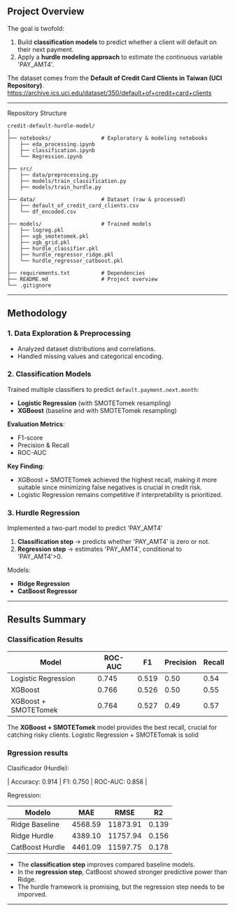 ##  Project Overview

The goal is twofold:

1. Build **classification models** to predict whether a client will default on their next payment.
2. Apply a **hurdle modeling approach** to estimate the continuous variable 'PAY_AMT4'.

The dataset comes from the **Default of Credit Card Clients in Taiwan (UCI Repository)**.
https://archive.ics.uci.edu/dataset/350/default+of+credit+card+clients

---

Repository Structure

```
credit-default-hurdle-model/
│
├── notebooks/                # Exploratory & modeling notebooks
│   ├── eda_processing.ipynb
│   ├── classification.ipynb
│   └── Regression.ipynb
│
├── src/                      
│   ├── data/preprocessing.py
│   ├── models/train_classification.py
│   ├── models/train_hurdle.py
│
├── data/                     # Dataset (raw & processed)
│   ├── default_of_credit_card_clients.csv
│   └── df_encoded.csv
│
├── models/                   # Trained models
│   ├── logreg.pkl
│   ├── xgb_smotetomek.pkl
│   ├── xgb_grid.pkl
│   ├── hurdle_classifier.pkl
│   ├── hurdle_regressor_ridge.pkl
│   └── hurdle_regressor_catboost.pkl
│
├── requirements.txt          # Dependencies
├── README.md                 # Project overview
└── .gitignore
```

---

## Methodology

### 1. Data Exploration & Preprocessing

* Analyzed dataset distributions and correlations.
* Handled missing values and categorical encoding.

### 2. Classification Models

Trained multiple classifiers to predict `default.payment.next.month`:

* **Logistic Regression** (with SMOTETomek resampling)
* **XGBoost** (baseline and with SMOTETomek resampling)

**Evaluation Metrics**:

* F1-score
* Precision & Recall
* ROC-AUC

**Key Finding**:

* XGBoost + SMOTETomek achieved the highest recall, making it more suitable since minimizing false negatives is crucial in credit risk.
* Logistic Regression remains competitive if interpretability is prioritized.

### 3. Hurdle Regression

Implemented a two-part model to predict 'PAY_AMT4'

1. **Classification step** → predicts whether 'PAY_AMT4' is zero or not.
2. **Regression step** → estimates 'PAY_AMT4', conditional to 'PAY_AMT4'>0.

Models:

* **Ridge Regression**
* **CatBoost Regressor**

---

## Results Summary

### Classification Results 

| Model                | ROC-AUC    | F1         | Precision | Recall     |
| -------------------- | ---------- | ---------- | --------- | ---------- |
| Logistic Regression  | 0.745      | 0.519      | 0.50      | 0.54       |
| XGBoost              | 0.766      | 0.526      | 0.50      | 0.55       |
| XGBoost + SMOTETomek | 0.764      | 0.527      | 0.49      | 0.57       |

The **XGBoost + SMOTETomek** model provides the best recall, crucial for catching risky clients.
Logistic Regression  + SMOTETomak is solid

### Rgression results

 Clasificador (Hurdle):
 
| Accuracy: 0.914 | F1: 0.750 | ROC-AUC: 0.858 |

Regression:                                                                  

|   Modelo        | MAE     | RMSE     | R2    |
|-----------------|---------|----------|-------|        
| Ridge Baseline  | 4568.59 | 11873.91 | 0.139 |
| Ridge Hurdle    | 4389.10 | 11757.94 | 0.156 |
| CatBoost Hurdle | 4461.09 | 11597.75 | 0.178 |


* The **classification step** improves compared baseline models.
* In the **regression step**, CatBoost showed stronger predictive power than Ridge.
* The hurdle framework is promising, but the regression step needs to be imporved.

---
